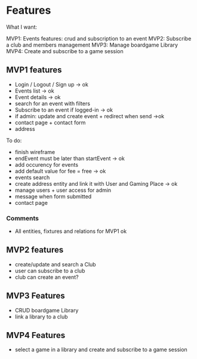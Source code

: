 # Features

What I want:

MVP1: Events features: crud and subscription to an event
MVP2: Subscribe a club and members management
MVP3: Manage boardgame Library
MVP4: Create and subscribe to a game session


## MVP1 features
- Login / Logout / Sign up -> ok
- Events list -> ok
- Event details -> ok
- search for an event with filters
- Subscribe to an event if logged-in -> ok
- if admin: update and create event + redirect when send ->ok
- contact page + contact form
- address

To do:
- finish wireframe 
- endEvent must be later than startEvent -> ok
- add occurency for events
- add default value for fee = free -> ok
- events search
- create address entity and link it with User and Gaming Place -> ok
- manage users + user access for admin
- message when form submitted
- contact page

### Comments
- All entities, fixtures and relations for MVP1 ok


## MVP2 features

- create/update and search a Club
- user can subscribe to a club
- club can create an event?

## MVP3 Features

- CRUD boardgame Library
- link a library to a club

## MVP4 Features

- select a game in a library and create and subscribe to a game session

